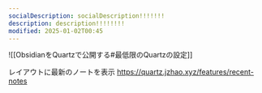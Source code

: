 ```yaml
---
socialDescription: socialDescription!!!!!!!
description: description!!!!!!!!
modified: 2025-01-02T00:45
---
```



![[ObsidianをQuartzで公開する#最低限のQuartzの設定]]


レイアウトに最新のノートを表示
https://quartz.jzhao.xyz/features/recent-notes



